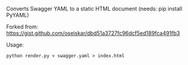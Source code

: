 Converts Swagger YAML to a static HTML document (needs: pip install PyYAML)

Forked from: https://gist.github.com/oseiskar/dbd51a3727fc96dcf5ed189fca491fb3

Usage:

```shell
python render.py < swagger.yaml > index.html
```
